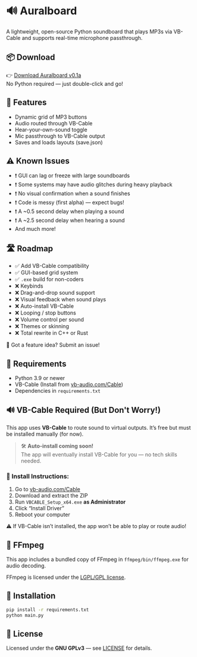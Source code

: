 # 🔊 Auralboard

A lightweight, open-source Python soundboard that plays MP3s via VB-Cable and supports real-time microphone passthrough.

## 📦 Download

👉 [Download Auralboard v0.1a](https://github.com/PranThow/auralboard/releases/latest)  
No Python required — just double-click and go!

## 🚀 Features
- Dynamic grid of MP3 buttons
- Audio routed through VB-Cable
- Hear-your-own-sound toggle
- Mic passthrough to VB-Cable output
- Saves and loads layouts (save.json)

## ⚠️ Known Issues

- ❗ GUI can lag or freeze with large soundboards
- ❗ Some systems may have audio glitches during heavy playback
- ❗ No visual confirmation when a sound finishes
- ❗ Code is messy (first alpha) — expect bugs!
- ❗ A ~0.5 second delay when playing a sound
- ❗ A ~2.5 second delay when hearing a sound
-  And much more!

## 🛣️ Roadmap

- ✅ Add VB-Cable compatibility
- ✅ GUI-based grid system
- ✅ `.exe` build for non-coders
- ❌ Keybinds
- ❌ Drag-and-drop sound support
- ❌ Visual feedback when sound plays
- ❌ Auto-install VB-Cable
- ❌ Looping / stop buttons
- ❌ Volume control per sound
- ❌ Themes or skinning
- ❌ Total rewrite in C++ or Rust

💬 Got a feature idea? Submit an issue!

## 📃 Requirements
- Python 3.9 or newer
- VB-Cable (Install from [vb-audio.com/Cable](https://vb-audio.com/Cable/))
- Dependencies in `requirements.txt`

## 🔊 VB-Cable Required (But Don't Worry!)

This app uses **VB-Cable** to route sound to virtual outputs. It’s free but must be installed manually (for now).

> 🛠️ **Auto-install coming soon!**  
> The app will eventually install VB-Cable for you — no tech skills needed.

### 🔗 Install Instructions:
1. Go to [vb-audio.com/Cable](https://vb-audio.com/Cable/)
2. Download and extract the ZIP
3. Run `VBCABLE_Setup_x64.exe` **as Administrator**
4. Click “Install Driver”
5. Reboot your computer

⚠️ If VB-Cable isn’t installed, the app won’t be able to play or route audio!

## 🧰 FFmpeg
This app includes a bundled copy of FFmpeg in `ffmpeg/bin/ffmpeg.exe` for audio decoding.

FFmpeg is licensed under the [LGPL/GPL license](https://ffmpeg.org/legal.html).

## 🔧 Installation

```bash
pip install -r requirements.txt
python main.py
```

## 📄 License

Licensed under the **GNU GPLv3** — see [LICENSE](LICENSE) for details.  
